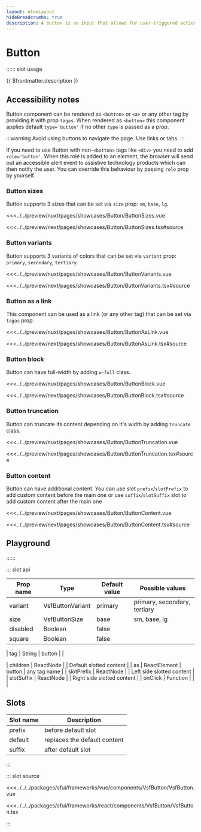 ```yaml
---
layout: AtomLayout
hideBreadcrumbs: true
description: A button is an input that allows for user-triggered actions when clicked or pressed. Used for submitting a form, opening and closing a dialog or dropdowns, confirm and cancel an action.
---
```


# Button

:::::: slot usage

{{ $frontmatter.description }}

## Accessibility notes

Button component can be rendered as `<button>` or `<a>` or any other tag by providing it with prop <!-- vue -->`tag`<!-- end vue --><!-- react -->`as`<!-- end react -->. When rendered as `<button>` this component applies default `type='button'` if no other `type` is passed as a prop.

:::warning
Avoid using buttons to navigate the page. Use links or tabs.
:::

If you need to use Button with non-`<button>` tags like `<div>` you need to add `role='button'`. When this role is added to an element, the browser will send out an accessible alert event to assistive technology products which can then notify the user. You can override this behaviour by passing `role` prop by yourself.

### Button sizes

Button supports 3 sizes that can be set via `size` prop: `sm`, `base`, `lg`.

<Showcase showcase-name="Button/ButtonSizes" style="min-height:250px">

<!-- vue -->
<<<../../preview/nuxt/pages/showcases/Button/ButtonSizes.vue
<!-- end vue -->
<!-- react -->
<<<../../preview/next/pages/showcases/Button/ButtonSizes.tsx#source
<!-- end react -->
</Showcase>

### Button variants

Button supports 3 variants of colors that can be set via `variant` prop: `primary`, `secondary`, `tertiary`.

<Showcase showcase-name="Button/ButtonVariants" style="min-height:250px">

<!-- vue -->
<<<../../preview/nuxt/pages/showcases/Button/ButtonVariants.vue
<!-- end vue -->
<!-- react -->
<<<../../preview/next/pages/showcases/Button/ButtonVariants.tsx#source
<!-- end react -->
</Showcase>

### Button as a link

<!-- TODO: only one name per framework -->
This component can be used as a link (or any other tag) that can be set via <!-- vue -->`tag`<!-- end vue --><!-- react -->`as`<!-- end react --> prop.

<Showcase showcase-name="Button/ButtonAsLink" style="min-height:250px">

<!-- vue -->
<<<../../preview/nuxt/pages/showcases/Button/ButtonAsLink.vue
<!-- end vue -->
<!-- react -->
<<<../../preview/next/pages/showcases/Button/ButtonAsLink.tsx#source
<!-- end react -->
</Showcase>

### Button block

Button can have full-width by adding `w-full` class.

<Showcase showcase-name="Button/ButtonBlock">

<!-- vue -->
<<<../../preview/nuxt/pages/showcases/Button/ButtonBlock.vue
<!-- end vue -->
<!-- react -->
<<<../../preview/next/pages/showcases/Button/ButtonBlock.tsx#source
<!-- end react -->
</Showcase>

### Button truncation

Button can truncate its content depending on it's width by adding `truncate` class.

<Showcase showcase-name="Button/ButtonTruncation">

<!-- vue -->
<<<../../preview/nuxt/pages/showcases/Button/ButtonTruncation.vue
<!-- end vue -->
<!-- react -->
<<<../../preview/next/pages/showcases/Button/ButtonTruncation.tsx#source
<!-- end react -->
</Showcase>

### Button content

Button can have additional content. You can use slot `prefix`/`slotPrefix` to add custom content before the main one or use `suffix`/`slotSuffix` slot to add custom content after the main one

<Showcase showcase-name="Button/ButtonContent" style="min-height:250px">

<!-- vue -->
<<<../../preview/nuxt/pages/showcases/Button/ButtonContent.vue
<!-- end vue -->
<!-- react -->
<<<../../preview/next/pages/showcases/Button/ButtonContent.tsx#source
<!-- end react -->
</Showcase>

## Playground

<Generate />
::::::

::: slot api

| Prop name | Type                | Default value | Possible values                    |
| --------- | ------------------- | ------------- | ---------------------------------- |
| variant   | VsfButtonVariant    | primary       | primary, secondary, tertiary       |
| size      | VsfButtonSize       | base          | sm, base, lg                       |
| disabled  | Boolean             | false         |                                    |
| square    | Boolean             | false         |                                    |
<!-- vue -->
| tag       | String              | button        |                                    |
<!-- end vue -->
<!-- react -->
| children   | ReactNode          |               | Default slotted content            |
| as         | ReactElement       | button        | any tag name                       |
| slotPrefix | ReactNode          |               | Left side slotted content          |
| slotSuffix | ReactNode          |               | Right side slotted content         |
| onClick    | Function           |               |                                    |
<!-- end react -->

<!-- vue -->
## Slots

| Slot name | Description                  |
| --------- | ---------------------------- |
| prefix    | before default slot          |
| default   | replaces the default content |
| suffix    | after default slot           |
<!-- end vue -->

:::

::: slot source
<SourceCode>
<!-- vue -->
<<<../../../packages/sfui/frameworks/vue/components/VsfButton/VsfButton.vue
<!-- end vue -->
<!-- react -->
<<<../../../packages/sfui/frameworks/react/components/VsfButton/VsfButton.tsx
<!-- end react -->
</SourceCode>
:::
